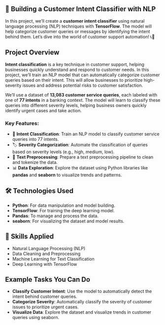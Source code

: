 

## 🧠 Building a Customer Intent Classifier with NLP

In this project, we’ll create a **customer intent classifier** using natural language processing (NLP) techniques with **TensorFlow**. The model will help categorize customer queries or messages by identifying the intent behind them. Let’s dive into the world of customer support automation! 📞💬

## Project Overview

**Intent classification** is a key technique in customer support, helping businesses quickly understand and respond to customer needs. In this project, we’ll train an NLP model that can automatically categorize customer queries based on their intent. This will allow businesses to prioritize high-severity issues and address potential risks to customer satisfaction.

We’ll use a dataset of **13,083 customer service queries**, each labeled with one of **77 intents** in a banking context. The model will learn to classify these queries into different severity levels, helping business owners quickly identify urgent cases and take action.

### Key Features:

- 🧠 **Intent Classification**: Train an NLP model to classify customer service queries into 77 intents.
- 🏷️ **Severity Categorization**: Automate the classification of queries based on severity levels (e.g., high, medium, low).
- 🧹 **Text Preprocessing**: Prepare a text preprocessing pipeline to clean and tokenize the data.
- 📊 **Data Exploration**: Explore the dataset using Python libraries like **pandas** and **seaborn** to visualize trends and patterns.
  
## 🛠 Technologies Used

- **Python**: For data manipulation and model building.
- **TensorFlow**: For training the deep learning model.
- **Pandas**: To manage and process the data.
- **seaborn**: For visualizing the dataset and model results.

## 🤖 Skills Applied

- Natural Language Processing (NLP)
- Data Cleaning and Preprocessing
- Machine Learning for Text Classification
- Deep Learning with TensorFlow

## Example Tasks You Can Do

- **Classify Customer Intent**: Use the model to automatically detect the intent behind customer queries.
- **Categorize Severity**: Automatically classify the severity of customer issues to prioritize urgent cases.
- **Visualize Data**: Explore the dataset and visualize trends in customer queries using seaborn.

